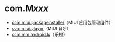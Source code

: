 # com.M*xxx*

- [com.miui.packageinstaller](./com.miui.packageinstaller/readme.md)（MIUI 应用包管理组件）
- [com.miui.player](./com.miui.player/readme.md)（MIUI 音乐）
- [com.mm.android.lc](./com.mm.android.lc/readme.md)（乐橙）